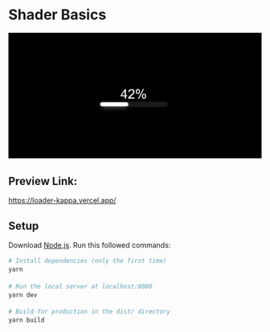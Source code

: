 # Shader Basics

![image](./loader.jpg)

## Preview Link:

https://loader-kappa.vercel.app/

## Setup
Download [Node.js](https://nodejs.org/en/download/).
Run this followed commands:

``` bash
# Install dependencies (only the first time)
yarn

# Run the local server at localhost:8080
yarn dev

# Build for production in the dist/ directory
yarn build
```
